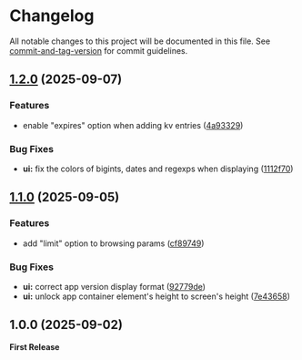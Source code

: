 # Changelog

All notable changes to this project will be documented in this file. See [commit-and-tag-version](https://github.com/absolute-version/commit-and-tag-version) for commit guidelines.

## [1.2.0](https://github.com/AbdulrhmanGoni/denokv-gui-client/compare/v1.1.0...v1.2.0) (2025-09-07)


### Features

* enable "expires" option when adding kv entries ([4a93329](https://github.com/AbdulrhmanGoni/denokv-gui-client/commit/4a93329a4f35e5a04602e697c16f4c7c499bf93e))


### Bug Fixes

* **ui:** fix the colors of bigints, dates and regexps when displaying ([1112f70](https://github.com/AbdulrhmanGoni/denokv-gui-client/commit/1112f706211833fd0afe82aab39034c3de426d40))

## [1.1.0](https://github.com/AbdulrhmanGoni/denokv-gui-client/compare/v1.0.0...v1.1.0) (2025-09-05)


### Features

* add "limit" option to browsing params ([cf89749](https://github.com/AbdulrhmanGoni/denokv-gui-client/commit/cf897494782e9068f50af3bbc4d1ae1245391aee))


### Bug Fixes

* **ui:** correct app version display format ([92779de](https://github.com/AbdulrhmanGoni/denokv-gui-client/commit/92779de4eed1c87a56c37375db7f2e5f3a103fea))
* **ui:** unlock app container element's height to screen's height ([7e43658](https://github.com/AbdulrhmanGoni/denokv-gui-client/commit/7e4365867d10623cdcc35171a6edc3df1a5b3a22))

## 1.0.0 (2025-09-02)

**First Release**
